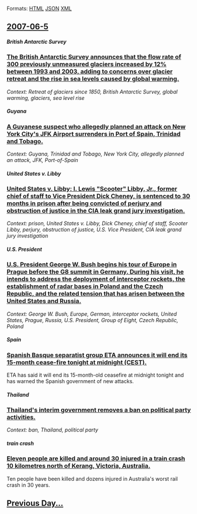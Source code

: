 
Formats: [HTML](2007/06/5/index.html)  [JSON](2007/06/5/index.json)  [XML](2007/06/5/index.xml)  

## [2007-06-5](/news/2007/06/5/index.md)

##### British Antarctic Survey
### [ The British Antarctic Survey announces that the flow rate of 300 previously unmeasured glaciers increased by 12% between 1993 and 2003, adding to concerns over glacier retreat and the rise in sea levels caused by global warming. ](/news/2007/06/5/the-british-antarctic-survey-announces-that-the-flow-rate-of-300-previously-unmeasured-glaciers-increased-by-12-between-1993-and-2003-add.md)
_Context: Retreat of glaciers since 1850, British Antarctic Survey, global warming, glaciers, sea level rise_

##### Guyana
### [ A Guyanese suspect who allegedly planned an attack on New York City's JFK Airport surrenders in Port of Spain, Trinidad and Tobago. ](/news/2007/06/5/a-guyanese-suspect-who-allegedly-planned-an-attack-on-new-york-city-s-jfk-airport-surrenders-in-port-of-spain-trinidad-and-tobago.md)
_Context: Guyana, Trinidad and Tobago, New York City, allegedly planned an attack, JFK, Port-of-Spain_

##### United States v. Libby
### [ United States v. Libby: I. Lewis "Scooter" Libby, Jr., former chief of staff to Vice President Dick Cheney, is sentenced to 30 months in prison after being convicted of perjury and obstruction of justice in the CIA leak grand jury investigation. ](/news/2007/06/5/united-states-v-libby-i-lewis-scooter-libby-jr-former-chief-of-staff-to-vice-president-dick-cheney-is-sentenced-to-30-months-in-pr.md)
_Context: prison, United States v. Libby, Dick Cheney, chief of staff, Scooter Libby, perjury, obstruction of justice, U.S. Vice President, CIA leak grand jury investigation_

##### U.S. President
### [ U.S. President George W. Bush begins his tour of Europe in Prague before the G8 summit in Germany. During his visit, he intends to address the deployment of interceptor rockets, the establishment of radar bases in Poland and the Czech Republic, and the related tension that has arisen between the United States and Russia. ](/news/2007/06/5/u-s-president-george-w-bush-begins-his-tour-of-europe-in-prague-before-the-g8-summit-in-germany-during-his-visit-he-intends-to-address.md)
_Context: George W. Bush, Europe, German, interceptor rockets, United States, Prague, Russia, U.S. President, Group of Eight, Czech Republic, Poland_

##### Spain
### [ Spanish Basque separatist group ETA announces it will end its 15-month cease-fire tonight at midnight (CEST). ](/news/2007/06/5/spanish-basque-separatist-group-eta-announces-it-will-end-its-15-month-cease-fire-tonight-at-midnight-cest.md)
ETA has said it will end its 15-month-old ceasefire at midnight tonight and has warned the Spanish government of new attacks.

##### Thailand
### [ Thailand's interim government removes a ban on political party activities. ](/news/2007/06/5/thailand-s-interim-government-removes-a-ban-on-political-party-activities.md)
_Context: ban, Thailand, political party_

##### train crash
### [ Eleven people are killed and around 30 injured in a train crash 10 kilometres north of Kerang, Victoria, Australia. ](/news/2007/06/5/eleven-people-are-killed-and-around-30-injured-in-a-train-crash-10-kilometres-north-of-kerang-victoria-australia.md)
Ten people have been killed and dozens injured in Australia&#39;s worst rail crash in 30 years.

## [Previous Day...](/news/2007/06/4/index.md)

